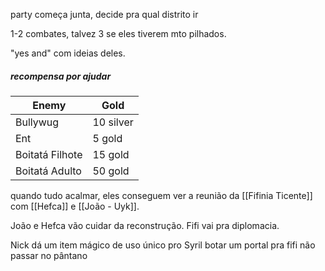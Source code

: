party começa junta, decide pra qual distrito ir

1-2 combates, talvez 3 se eles tiverem mto pilhados.

"yes and" com ideias deles.

##### recompensa por ajudar
| Enemy           | Gold      |
| --------------- | --------- |
| Bullywug        | 10 silver |
| Ent             | 5 gold    | 
| Boitatá Filhote | 15 gold   |
| Boitatá Adulto  | 50 gold   |

quando tudo acalmar, eles conseguem ver a reunião da [[Fifinia Ticente]] com [[Hefca]] e [[João - Uyk]].

João e Hefca vão cuidar da reconstrução. Fifi vai pra diplomacia.

Nick dá um item mágico de uso único pro Syril botar um portal pra fifi não passar no pântano